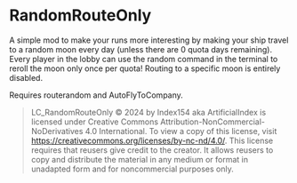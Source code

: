# RandomRouteOnly
A simple mod to make your runs more interesting by making your ship travel to a random moon every day (unless there are 0 quota days remaining). Every player in the lobby can use the random command in the terminal to reroll the moon only once per quota! Routing to a specific moon is entirely disabled.

Requires routerandom and AutoFlyToCompany.
⠀
⠀
⠀
⠀
⠀
> LC_RandomRouteOnly © 2024 by Index154 aka ArtificialIndex is licensed under Creative Commons Attribution-NonCommercial-NoDerivatives 4.0 International. To view a copy of this license, visit https://creativecommons.org/licenses/by-nc-nd/4.0/. This license requires that reusers give credit to the creator. It allows reusers to copy and distribute the material in any medium or format in unadapted form and for noncommercial purposes only.
